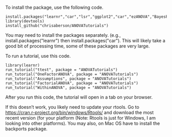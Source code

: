 To install the package, use the following code.

    install.packages("learnr","car","lsr","ggplot2","car","ezANOVA","BayesFactor","DescTools","MBESS","lavaan","Amelia","Zelig")
    library(devtools)  
    install_github("chrisaberson/ANOVATutorials")  

You may need to install the packages separately. (e.g., install.packages("learnr") then install.packages("car"). This will likely take a good bit of processing time, some of these packages are very large. 

To run a tutorial, use this code.

    library(learnr)  
    run_tutorial("ttest", package = "ANOVATutorials")
    run_tutorial("OneFactorANOVA", package = "ANOVATutorials")
    run_tutorial("Assumptions", package = "ANOVATutorials")
    run_tutorial("FactorialANOVA", package = "ANOVATutorials")
    run_tutorial("WithinANOVA", package = "ANOVATutorials")
After you run this code, the tutorial will open in a tab on your
browser.

If this doesn’t work, you likely need to update your rtools. Go to
<a href="https://cran.r-project.org/bin/windows/Rtools/" class="uri">https://cran.r-project.org/bin/windows/Rtools/</a>
and download the most recent version (for your platform (Note: Rtools is
just for Windows, I am looking into other platforms). You may also, on
Mac OS have to install the backports package.
